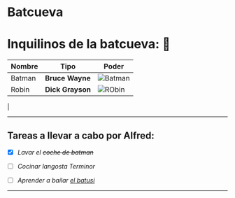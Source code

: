 # Batcueva
# Inquilinos de la batcueva: :bat:

|**Nombre** |**Tipo** |**Poder**| 
|-------------------|-------------------|--------| 
|Batman |**Bruce Wayne** |![Batman](https://mural.uv.es/franpevi/batman.jpg)| 
|Robin |**Dick Grayson** |![RObin](https://mural.uv.es/franpevi/robin.jpg) | 
|
***
## Tareas a llevar a cabo por Alfred:
- [x] *Lavar el ~~coche de batman~~*

- [ ] *Cocinar langosta Terminor*

- [ ] *Aprender a bailar [el batusi](https://youtu.be/wnoBD1OPUX4)* 
***
